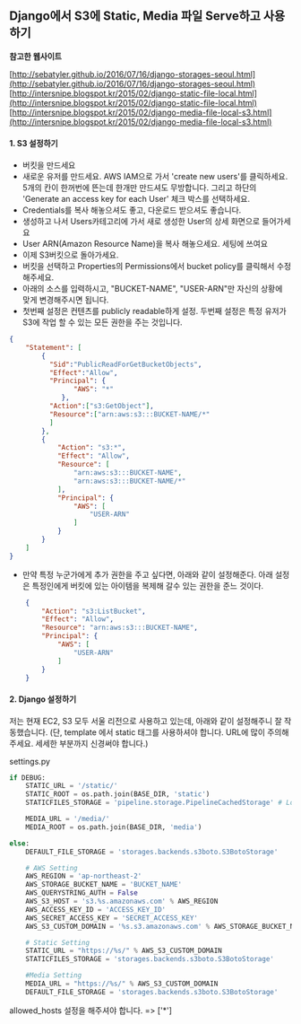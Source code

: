 ## Django에서 S3에 Static, Media 파일 Serve하고 사용하기

**참고한 웹사이트**

[http://sebatyler.github.io/2016/07/16/django-storages-seoul.html](http://sebatyler.github.io/2016/07/16/django-storages-seoul.html)
[http://intersnipe.blogspot.kr/2015/02/django-static-file-local.html](http://intersnipe.blogspot.kr/2015/02/django-static-file-local.html)
[http://intersnipe.blogspot.kr/2015/02/django-media-file-local-s3.html](http://intersnipe.blogspot.kr/2015/02/django-media-file-local-s3.html)


#### 1. S3 설정하기

 - 버킷을 만드세요
 - 새로운 유저를 만드세요. AWS IAM으로 가서 'create new users'를 클릭하세요. 5개의 칸이 한꺼번에 뜬는데 한개만 만드셔도 무방합니다. 그리고 하단의  'Generate an access key for each User' 체크 박스를 선택하세요.
 - Credentials를 복사 해놓으셔도 좋고, 다운로드 받으셔도 좋습니다.
 - 생성하고 나서 Users카테고리에 가서 새로 생성한 User의 상세 화면으로 들어가세요
 - User ARN(Amazon Resource Name)을 복사 해놓으세요. 세팅에 쓰여요
 - 이제 S3버킷으로 돌아가세요.
 - 버킷을 선택하고 Properties의  Permissions에서 bucket policy를 클릭해서 수정해주세요.
 - 아래의 소스를 입력하시고, "BUCKET-NAME", "USER-ARN"만 자신의 상황에 맞게 변경해주시면 됩니다.
 - 첫번째 설정은 컨텐츠를  publicly readable하게 설정. 두번째 설정은 특정 유저가 S3에 작업 할 수 있는 모든 권한을 주는 것입니다.

```json
{
    "Statement": [
        {
          "Sid":"PublicReadForGetBucketObjects",
          "Effect":"Allow",
          "Principal": {
                "AWS": "*"
             },
          "Action":["s3:GetObject"],
          "Resource":["arn:aws:s3:::BUCKET-NAME/*"
          ]
        },
        {
            "Action": "s3:*",
            "Effect": "Allow",
            "Resource": [
                "arn:aws:s3:::BUCKET-NAME",
                "arn:aws:s3:::BUCKET-NAME/*"
            ],
            "Principal": {
                "AWS": [
                    "USER-ARN"
                ]
            }
        }
    ]
}
```

 - 만약 특정 누군가에게 추가 권한을 주고 싶다면, 아래와 같이 설정해준다. 아래 설정은 특정인에게 버킷에 있는 아이템을 복제해 갈수 있는 권한을 준느 것이다.

```json
    {
        "Action": "s3:ListBucket",
        "Effect": "Allow",
        "Resource": "arn:aws:s3:::BUCKET-NAME",
        "Principal": {
            "AWS": [
                "USER-ARN"
            ]
        }
    }
```


#### 2. Django 설정하기

저는 현재 EC2, S3 모두 서울 리전으로 사용하고 있는데, 아래와 같이 설정해주니 잘 작동했습니다.
(단, template 에서 static 태그를 사용하셔야 합니다. URL에 많이 주의해주세요. 세세한 부분까지 신경써야 합니다.)

settings.py
```python
if DEBUG:
    STATIC_URL = '/static/'
    STATIC_ROOT = os.path.join(BASE_DIR, 'static')
    STATICFILES_STORAGE = 'pipeline.storage.PipelineCachedStorage' # Local, 즉 DEBUG=True 일 경우 pipeline 사용

    MEDIA_URL = '/media/'
    MEDIA_ROOT = os.path.join(BASE_DIR, 'media')

else:
    DEFAULT_FILE_STORAGE = 'storages.backends.s3boto.S3BotoStorage'

    # AWS Setting
    AWS_REGION = 'ap-northeast-2'
    AWS_STORAGE_BUCKET_NAME = 'BUCKET_NAME'
    AWS_QUERYSTRING_AUTH = False
    AWS_S3_HOST = 's3.%s.amazonaws.com' % AWS_REGION
    AWS_ACCESS_KEY_ID = 'ACCESS_KEY_ID'
    AWS_SECRET_ACCESS_KEY = 'SECRET_ACCESS_KEY'
    AWS_S3_CUSTOM_DOMAIN = '%s.s3.amazonaws.com' % AWS_STORAGE_BUCKET_NAME

    # Static Setting
    STATIC_URL = "https://%s/" % AWS_S3_CUSTOM_DOMAIN
    STATICFILES_STORAGE = 'storages.backends.s3boto.S3BotoStorage'

    #Media Setting
    MEDIA_URL = "https://%s/" % AWS_S3_CUSTOM_DOMAIN
    DEFAULT_FILE_STORAGE = 'storages.backends.s3boto.S3BotoStorage'
```
allowed_hosts 설정을 해주셔야 합니다. => ['\*']

